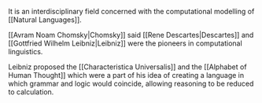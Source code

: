 It is an interdisciplinary field concerned with the computational modelling of [[Natural Languages]].

[[Avram Noam Chomsky|Chomsky]] said [[Rene Descartes|Descartes]] and [[Gottfried Wilhelm Leibniz|Leibniz]] were the pioneers in computational linguistics.

Leibniz proposed the [[Characteristica Universalis]] and the [[Alphabet of Human Thought]] which were a part of his idea of creating a language in which grammar and logic would coincide, allowing reasoning to be reduced to calculation.